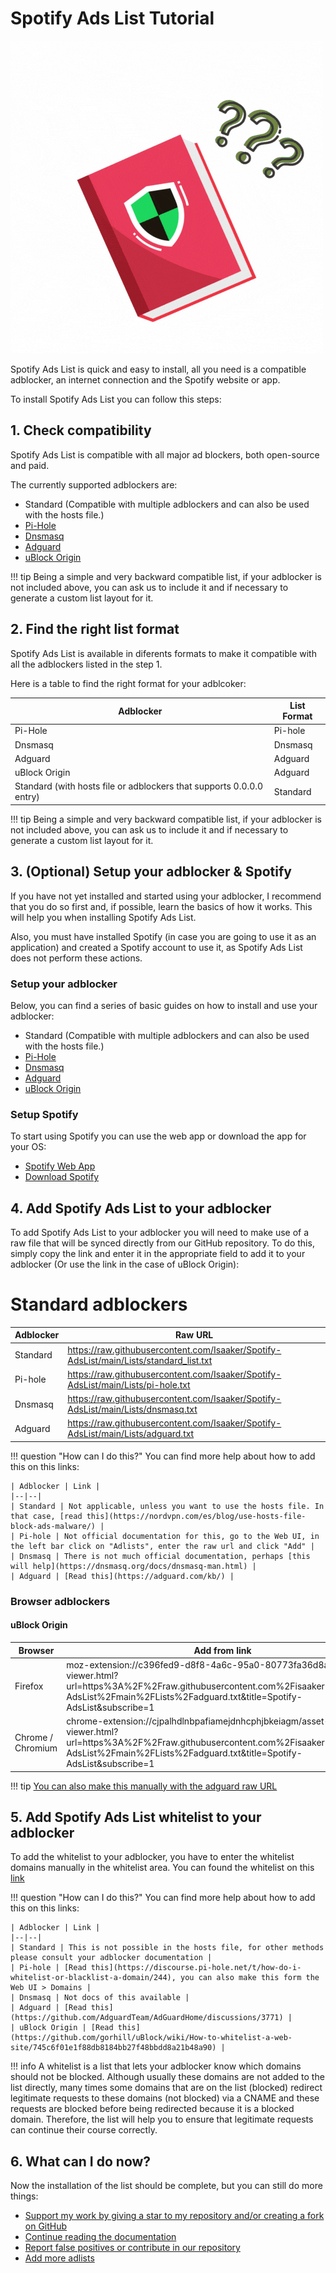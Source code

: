 # Spotify Ads List Tutorial

![Spotify Block Tutorial Logo](./images/tutorial.gif)

Spotify Ads List is quick and easy to install, all you need is a compatible adblocker, an internet connection and the Spotify website or app.

To install Spotify Ads List you can follow this steps:

## 1. Check compatibility

Spotify Ads List is compatible with all major ad blockers, both open-source and paid.

The currently supported adblockers are:
* Standard (Compatible with multiple adblockers and can also be used with the hosts file.)
* [Pi-Hole](https://pi-hole.net)
* [Dnsmasq](https://dnsmasq.org/doc.html)
* [Adguard](https://adguard.com/es/welcome.html)
* [uBlock Origin](https://ublockorigin.com)

!!! tip
    Being a simple and very backward compatible list, if your adblocker is not included above, you can ask us to include it and if necessary to generate a custom list layout for it.

## 2. Find the right list format

Spotify Ads List is available in diferents formats to make it compatible with all the adblockers listed in the step 1. 

Here is a table to find the right format for your adblcoker:

| Adblocker | List Format |
| -- | -- |
| Pi-Hole | Pi-hole	|
| Dnsmasq | Dnsmasq |
| Adguard | Adguard |
| uBlock Origin | Adguard |
| Standard (with hosts file or adblockers that supports 0.0.0.0 entry) | Standard |

!!! tip
    Being a simple and very backward compatible list, if your adblocker is not included above, you can ask us to include it and if necessary to generate a custom list layout for it.

## 3. (Optional) Setup your adblocker & Spotify

If you have not yet installed and started using your adblocker, I recommend that you do so first and, if possible, learn the basics of how it works. This will help you when installing Spotify Ads List.

Also, you must have installed Spotify (in case you are going to use it as an application) and created a Spotify account to use it, as Spotify Ads List does not perform these actions.

### Setup your adblocker

Below, you can find a series of basic guides on how to install and use your adblocker:

* Standard (Compatible with multiple adblockers and can also be used with the hosts file.)
* [Pi-Hole](https://docs.pi-hole.net/main/basic-install/)
* [Dnsmasq](https://dnsmasq.org/doc.html)
* [Adguard](https://adguard.com/kb/general/how-to-install/)
* [uBlock Origin](https://github.com/gorhill/uBlock?tab=readme-ov-file#installation)

### Setup Spotify

To start using Spotify you can use the web app or download the app for your OS:

* [Spotify Web App](https://open.spotify.com)
* [Download Spotify](https://www.spotify.com/en/download/)

## 4. Add Spotify Ads List to your adblocker

To add Spotify Ads List to your adblocker you will need to make use of a raw file that will be synced directly from our GitHub repository. To do this, simply copy the link and enter it in the appropriate field to add it to your adblocker (Or use the link in the case of uBlock Origin):

# Standard adblockers

| Adblocker | Raw URL
| -- | -- |
| Standard | https://raw.githubusercontent.com/Isaaker/Spotify-AdsList/main/Lists/standard_list.txt |
| Pi-hole | https://raw.githubusercontent.com/Isaaker/Spotify-AdsList/main/Lists/pi-hole.txt |
| Dnsmasq | https://raw.githubusercontent.com/Isaaker/Spotify-AdsList/main/Lists/dnsmasq.txt |
| Adguard | https://raw.githubusercontent.com/Isaaker/Spotify-AdsList/main/Lists/adguard.txt |

!!! question "How can I do this?"
    You can find more help about how to add this on this links:

    | Adblocker | Link |
    |--|--|
    | Standard | Not applicable, unless you want to use the hosts file. In that case, [read this](https://nordvpn.com/es/blog/use-hosts-file-block-ads-malware/) |
    | Pi-hole | Not official documentation for this, go to the Web UI, in the left bar click on "Adlists", enter the raw url and click "Add" |
    | Dnsmasq | There is not much official documentation, perhaps [this will help](https://dnsmasq.org/docs/dnsmasq-man.html) |
    | Adguard | [Read this](https://adguard.com/kb/) |

### Browser adblockers

#### uBlock Origin

| Browser | Add from link |
| -- | -- |
| Firefox | moz-extension://c396fed9-d8f8-4a6c-95a0-80773fa36d8a/asset-viewer.html?url=https%3A%2F%2Fraw.githubusercontent.com%2Fisaaker%2FSpotify-AdsList%2Fmain%2FLists%2Fadguard.txt&title=Spotify-AdsList&subscribe=1 |
| Chrome / Chromium | chrome-extension://cjpalhdlnbpafiamejdnhcphjbkeiagm/asset-viewer.html?url=https%3A%2F%2Fraw.githubusercontent.com%2Fisaaker%2FSpotify-AdsList%2Fmain%2FLists%2Fadguard.txt&title=Spotify-AdsList&subscribe=1 |

!!! tip
    [You can also make this manually with the adguard raw URL](https://github.com/gorhill/uBlock/wiki/Dashboard:-Filter-lists#3rd-party-filter-lists)

## 5. Add Spotify Ads List whitelist to your adblocker

To add the whitelist to your adblocker, you have to enter the whitelist domains manually in the whitelist area. You can found the whitelist on this [link](./docs_whitelist.md)

!!! question "How can I do this?"
    You can find more help about how to add this on this links:

    | Adblocker | Link |
    |--|--|
    | Standard | This is not possible in the hosts file, for other methods please consult your adblocker documentation |
    | Pi-hole | [Read this](https://discourse.pi-hole.net/t/how-do-i-whitelist-or-blacklist-a-domain/244), you can also make this form the Web UI > Domains |
    | Dnsmasq | Not docs of this available |
    | Adguard | [Read this](https://github.com/AdguardTeam/AdGuardHome/discussions/3771) |
    | uBlock Origin | [Read this](https://github.com/gorhill/uBlock/wiki/How-to-whitelist-a-web-site/745c6f01e1f88db8184bb27f48bbdd8a21b48a90) |

!!! info
    A whitelist is a list that lets your adblocker know which domains should not be blocked. Although usually these domains are not added to the list directly, many times some domains that are on the list (blocked) redirect legitimate requests to these domains (not blocked) via a CNAME and these requests are blocked before being redirected because it is a blocked domain. Therefore, the list will help you to ensure that legitimate requests can continue their course correctly.

## 6. What can I do now?

Now the installation of the list should be complete, but you can still do more things:

* [Support my work by giving a star to my repository and/or creating a fork on GitHub](https://github.com/Isaaker/Spotify-AdsList)
* [Continue reading the documentation](spotify.piscinadeentropia.es)
* [Report false positives or contribute in our repository](https://github.com/Isaaker/Spotify-AdsList/issues)
* [Add more adlists](./why_add_more_blocklists)